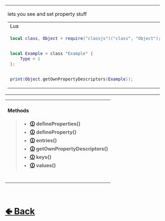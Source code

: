 <table>
<tr><td>

lets you see and set property stuff<br>

<table>

<tr><td> Lua </td></tr>
<tr><td>

```lua
local class, Object = require("classjs")("class", "Object");


local Example = class "Example" {
    Type = 1
};


print(Object.getOwnPropertyDescriptors(Example));
```

</td></tr>
</table>

</td><td> 

<b>Type:</b><br>
- `Table`

</td><td>

<b>Sources:</b><br>
- [classjs / lib / classes / Object](https://github.com/ReRand/LuaClassJS/tree/master/classjs/lib/classes/Object)

</td></tr>

</table>

<table>
<tr>

<td>

#### Methods
> - <b> [🛈](https://github.com/ReRand/LuaClassJS/wiki/Object.defineProperties()) defineProperties() </b>
> - <b> [🛈](https://github.com/ReRand/LuaClassJS/wiki/Object.defineProperty()) defineProperty() </b>
> - <b> [🛈](https://github.com/ReRand/LuaClassJS/wiki/Object.entries()) entries() </b>
> - <b> [🛈](https://github.com/ReRand/LuaClassJS/wiki/Object.getOwnPropertyDescriptors()) getOwnPropertyDescriptors() </b>
> - <b> [🛈](https://github.com/ReRand/LuaClassJS/wiki/Object.keys()) keys() </b>
> - <b> [🛈](https://github.com/ReRand/LuaClassJS/wiki/Object.values()) values() </b>

<br>

</td>

</table>

<br> <h1> [🢀 Back](https://github.com/ReRand/LuaClassJS/wiki) </h1>
